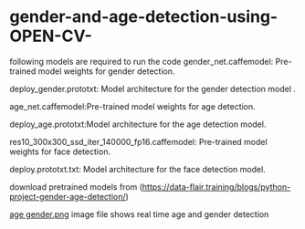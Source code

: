 # gender-and-age-detection-using-OPEN-CV-

following models are required to run the code
gender_net.caffemodel: Pre-trained model weights for gender detection.

deploy_gender.prototxt: Model architecture for the gender detection model .

age_net.caffemodel:Pre-trained model weights for age detection.

deploy_age.prototxt:Model architecture for the age detection model.

res10_300x300_ssd_iter_140000_fp16.caffemodel: Pre-trained model weights for face detection.

deploy.prototxt.txt: Model architecture for the face detection model.



download pretrained models from (https://data-flair.training/blogs/python-project-gender-age-detection/)

[age gender.png](https://github.com/TarunG1122/gender-and-age-detection-using-OPEN-CV-/blob/main/age%20gender.png) image file shows real time age and gender detection
